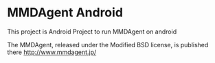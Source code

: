 # MMDAgent Android
This project is Android Project to run MMDAgent on android

The MMDAgent, released under the Modified BSD license, is published there
http://www.mmdagent.jp/
